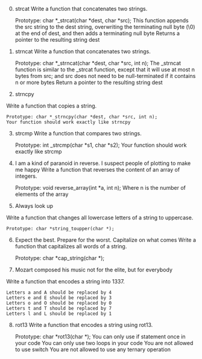  0. strcat
Write a function that concatenates two strings.

    Prototype: char *_strcat(char *dest, char *src);
    This function appends the src string to the dest string, overwriting the terminating null byte (\0) at the end of dest, and then adds a terminating null byte
    Returns a pointer to the resulting string dest


1. strncat
Write a function that concatenates two strings.

    Prototype: char *_strncat(char *dest, char *src, int n);
    The _strncat function is similar to the _strcat function, except that
        it will use at most n bytes from src; and
        src does not need to be null-terminated if it contains n or more bytes
    Return a pointer to the resulting string dest

2. strncpy

Write a function that copies a string.

    Prototype: char *_strncpy(char *dest, char *src, int n);
    Your function should work exactly like strncpy

 3. strcmp
Write a function that compares two strings.

    Prototype: int _strcmp(char *s1, char *s2);
    Your function should work exactly like strcmp

 4. I am a kind of paranoid in reverse. I suspect people of plotting to make me happy
Write a function that reverses the content of an array of integers.

    Prototype: void reverse_array(int *a, int n);
    Where n is the number of elements of the array

5. Always look up

Write a function that changes all lowercase letters of a string to uppercase.

    Prototype: char *string_toupper(char *);

 6. Expect the best. Prepare for the worst. Capitalize on what comes
Write a function that capitalizes all words of a string.

    Prototype: char *cap_string(char *);

 7. Mozart composed his music not for the elite, but for everybody

Write a function that encodes a string into 1337.

    Letters a and A should be replaced by 4
    Letters e and E should be replaced by 3
    Letters o and O should be replaced by 0
    Letters t and T should be replaced by 7
    Letters l and L should be replaced by 1

 8. rot13
Write a function that encodes a string using rot13.

    Prototype: char *rot13(char *);
    You can only use if statement once in your code
    You can only use two loops in your code
    You are not allowed to use switch
    You are not allowed to use any ternary operation